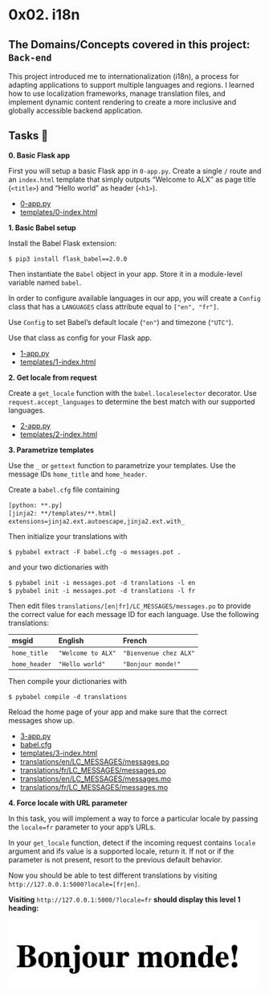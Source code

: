 # 0x02. i18n
## The Domains/Concepts covered in this project: `Back-end`


This project introduced me to internationalization (i18n), a process for adapting applications to support multiple languages and regions. I learned how to use localization frameworks, manage translation files, and implement dynamic content rendering to create a more inclusive and globally accessible backend application.

## Tasks :page_with_curl:

**0. Basic Flask app**

First you will setup a basic Flask app in `0-app.py`. Create a single `/` route and an `index.html` template that simply outputs “Welcome to ALX” as page title (`<title>`) and “Hello world” as header (`<h1>`).

  * [0-app.py](./0-app.py)
  * [templates/0-index.html](./templates/0-index.html)

**1. Basic Babel setup**

Install the Babel Flask extension:

```
$ pip3 install flask_babel==2.0.0
```

Then instantiate the `Babel` object in your app. Store it in a module-level variable named `babel`.

In order to configure available languages in our app, you will create a `Config` class that has a `LANGUAGES` class attribute equal to `["en", "fr"]`.

Use `Config` to set Babel’s default locale (`"en"`) and timezone (`"UTC"`).

Use that class as config for your Flask app.

  * [1-app.py](./1-app.py)
  * [templates/1-index.html](./templates/1-index.html)

**2. Get locale from request**

Create a `get_locale` function with the `babel.localeselector` decorator. Use `request.accept_languages` to determine the best match with our supported languages.

  * [2-app.py](./2-app.py)
  * [templates/2-index.html](./templates/2-index.html)

**3. Parametrize templates**

Use the `_` or `gettext` function to parametrize your templates. Use the message IDs `home_title` and `home_header`.

Create a `babel.cfg` file containing

```
[python: **.py]
[jinja2: **/templates/**.html]
extensions=jinja2.ext.autoescape,jinja2.ext.with_
```

Then initialize your translations with

```
$ pybabel extract -F babel.cfg -o messages.pot .
```

and your two dictionaries with

```
$ pybabel init -i messages.pot -d translations -l en
$ pybabel init -i messages.pot -d translations -l fr
```

Then edit files `translations/[en|fr]/LC_MESSAGES/messages.po` to provide the correct value for each message ID for each language. Use the following translations:

| **msgid**              | **English**              | **French**             |
| :---------             | :----------              | :---------             |
| `home_title`           | `"Welcome to ALX"`       | `"Bienvenue chez ALX"` |
| `home_header`          | `"Hello world"`          | `"Bonjour monde!"`     |

Then compile your dictionaries with

```
$ pybabel compile -d translations
```

Reload the home page of your app and make sure that the correct messages show up.

  * [3-app.py](./3-app.py)
  * [babel.cfg](./babel.cfg)
  * [templates/3-index.html](./templates/3-index.html)
  * [translations/en/LC_MESSAGES/messages.po](./translations/en/LC_MESSAGES/messages.po)
  * [translations/fr/LC_MESSAGES/messages.po](./translations/fr/LC_MESSAGES/messages.po)
  * [translations/en/LC_MESSAGES/messages.mo](./translations/en/LC_MESSAGES/messages.mo)
  * [translations/fr/LC_MESSAGES/messages.mo](./translations/fr/LC_MESSAGES/messages.mo)

**4. Force locale with URL parameter**

In this task, you will implement a way to force a particular locale by passing the `locale=fr` parameter to your app’s URLs.

In your `get_locale` function, detect if the incoming request contains `locale` argument and ifs value is a supported locale, return it. If not or if the parameter is not present, resort to the previous default behavior.

Now you should be able to test different translations by visiting `http://127.0.0.1:5000?locale=[fr|en]`.

**Visiting** `http://127.0.0.1:5000/?locale=fr` **should display this level 1 heading:**

![alt text](./bonjour.png)
